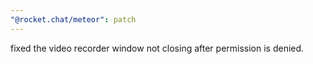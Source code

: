```yaml
---
"@rocket.chat/meteor": patch
---
```


fixed the video recorder window not closing after permission is denied.
